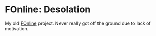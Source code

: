 # FOnline: Desolation

My old [FOnline](https://github.com/rotators/fo2238) project. Never really got off the ground due to lack of motivation.
